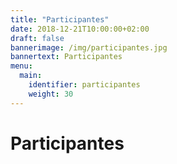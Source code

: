 ```yaml
---
title: "Participantes"
date: 2018-12-21T10:00:00+02:00
draft: false
bannerimage: /img/participantes.jpg
bannertext: Participantes
menu:
  main:
    identifier: participantes
    weight: 30
---
```


# Participantes
